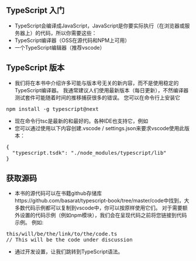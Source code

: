 ## TypeScript 入门
* TypeScript会编译成JavaScript，JavaScript是你要实际执行（在浏览器或服务器上）的代码，所以你需要这些：
* TypeScript编译器（OSS在源代码和NPM上可用）
* 一个TypeScript编辑器（推荐vscode）
## TypeScript 版本
* 我们将在本书中介绍许多可能与版本号无关的新内容，而不是使用稳定的TypeScript编译器。 我通常建议人们使用最新版本（每日更新），不然编译器测试套件可能随着时间的推移捕获很多的错误。
您可以在命令行上安装它
<pre>
npm install -g typescript@next
</pre>
* 现在命令行tsc是最新的和最好的。各种IDE也支持它，例如
* 您可以通过使用以下内容创建.vscode / settings.json来要求vscode使用此版本：
<pre>
{
  "typescript.tsdk": "./node_modules/typescript/lib"
}
</pre>
## 获取源码
* 本书的源代码可以在书籍github存储库https://github.com/basarat/typescript-book/tree/master/code中找到，大多数代码示例都可以复制到vscode中，你可以按原样使用它们。 对于需要额外设置的代码示例（例如npm模块），我们会在呈现代码之前将您链接到代码示例。 例如:
<pre>
this/will/be/the/link/to/the/code.ts
// This will be the code under discussion
</pre>
* 通过开发设置，让我们跳转到TypeScript语法。